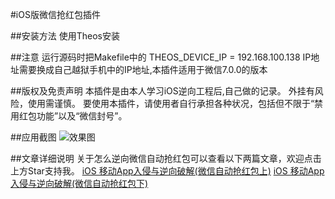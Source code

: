 #iOS版微信抢红包插件

##安装方法
使用Theos安装

##注意
运行源码时把Makefile中的 THEOS_DEVICE_IP = 192.168.100.138 IP地址需要换成自己越狱手机中的IP地址,本插件适用于微信7.0.0的版本

##版权及免责声明
本插件是由本人学习iOS逆向工程后,自己做的记录。
外挂有风险，使用需谨慎。
要使用本插件，请使用者自行承担各种状况，包括但不限于“禁用红包功能”以及“微信封号”。

##应用截图
![效果图](https://img-blog.csdnimg.cn/20190624151123101.png?x-oss-process=image/watermark,type_ZmFuZ3poZW5naGVpdGk,shadow_10,text_aHR0cHM6Ly9ibG9nLmNzZG4ubmV0L3hoenRoNzA5MTE=,size_16,color_FFFFFF,t_70)

##文章详细说明
关于怎么逆向微信自动抢红包可以查看以下两篇文章，欢迎点击上方Star支持我。
[iOS 移动App入侵与逆向破解(微信自动抢红包上)](https://blog.csdn.net/xhzth70911/article/details/92839863)
[iOS 移动App入侵与逆向破解(微信自动抢红包下)](https://blog.csdn.net/xhzth70911/article/details/93464924)
